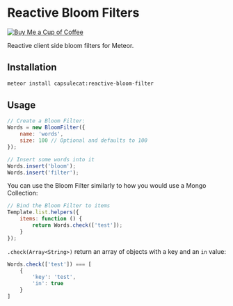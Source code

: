 # Reactive Bloom Filters

[![Buy Me a Cup of Coffee](https://az743702.vo.msecnd.net/cdn/coffee-3.png)](https://ko-fi.com?i=1056JIZ4CXX0X)

Reactive client side bloom filters for Meteor.

## Installation

```sh
meteor install capsulecat:reactive-bloom-filter
```

## Usage

```js
// Create a Bloom Filter:
Words = new BloomFilter({
    name: 'words',
    size: 100 // Optional and defaults to 100
});

// Insert some words into it
Words.insert('bloom');
Words.insert('filter');
```

You can use the Bloom Filter similarly to how you would use a Mongo Collection:

```js
// Bind the Bloom Filter to items
Template.list.helpers({
    items: function () {
        return Words.check(['test']);
    }
});
```

`.check(Array<String>)` return an array of objects with a key and an `in` value:

```js
Words.check(['test']) === [
    {
        'key': 'test',
        'in': true
    }
]
```
